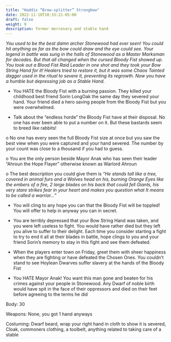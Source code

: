 ```yaml
---
title: "Haddix “Brow-splitter” Strongbow"
date: 2022-11-10T10:33:21-05:00
draft: false
weight: 9
description: former mercenary and stable hand
---
```




*You used to be the best damn archer Stonewood had ever seen! You could hit anything as far as the bow could draw and the eye could see. Your legend in battle was sung in the halls of Stonewood as a Master Marksman for decades. But that all changed when the cursed Bloody Fist showed up. You took out a Blood Fist Raid Leader in one shot and they took your Bow String Hand for it! Healers tried to restore it, but it was some Chaos Tainted dagger used in the ritual to severe it, preventing its regrowth. Now you have a humble but depressing job as a Stable Hand.*

- You HATE the Bloody Fist with a burning passion. They killed your childhood best friend Sorin LongOak the same day they severed your hand. Your friend died a hero saving people from the Bloody Fist but you were overwhelmed.

- Talk about the “endless horde” the Bloody Fist have at their disposal. No one has ever been able to put a number on it. But these bastards seem to breed like rabbits! 

o  No one has every seen the full Bloody Fist size at once but you saw the best view when you were captured and your hand severed. The number by your count was close to a thousand if you had to guess.

o  You are the only person beside Mayor Anak who has seen their leader “Ahroun the Hope Flayer” otherwise known as Warlord Ahroun

o  The best description you could give them is *“He stands tall like a tree, covered in animal furs and a Wolves head on his, burning Orange Eyes like the embers of a fire, 2 large blades on his back that could fell Giants, his very stare strikes fear in your heart and makes you question what It means to be called a warrior…”*

- You will cling to any hope you can that the Bloody Fist will be toppled! You will offer to help in anyway you can in secret.

- You are terribly depressed that your Bow String Hand was taken, and you were left useless to fight. You would have rather died but they left you alive to suffer to their delight. Each time you consider starting a fight to try to end it all at their blades in battle, hope clings to you and your friend Sorin’s memory to stay in this fight and see them defeated.

- When the players enter town on Friday, greet them with sheer happiness when they are fighting or have defeated the Chosen Ones. You couldn’t stand to see Hoylean Dwarves suffer slavery at the hands of the Bloody Fist

- You HATE Mayor Anak! You want this man gone and beaten for his crimes against your people in Stonewood. Any Dwarf of noble birth would have spit in the face of their oppressors and died on their feet before agreeing to the terms he did

 

Body: 30

Weapons: None, you got 1 hand anyways

Costuming: Dwarf beard, wrap your right hand in cloth to show it is severed, Cloak, commoners clothing, a toolbelt, anything related to taking care of a stable
